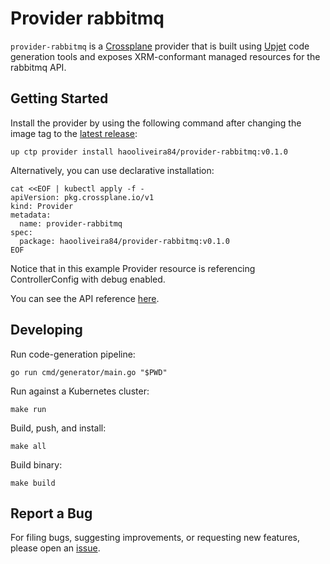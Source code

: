 # Provider rabbitmq

`provider-rabbitmq` is a [Crossplane](https://crossplane.io/) provider that
is built using [Upjet](https://github.com/upbound/upjet) code
generation tools and exposes XRM-conformant managed resources for the
rabbitmq API.

## Getting Started

Install the provider by using the following command after changing the image tag
to the [latest release](https://marketplace.upbound.io/providers/haooliveira84/provider-rabbitmq):
```
up ctp provider install haooliveira84/provider-rabbitmq:v0.1.0
```

Alternatively, you can use declarative installation:
```
cat <<EOF | kubectl apply -f -
apiVersion: pkg.crossplane.io/v1
kind: Provider
metadata:
  name: provider-rabbitmq
spec:
  package: haooliveira84/provider-rabbitmq:v0.1.0
EOF
```

Notice that in this example Provider resource is referencing ControllerConfig with debug enabled.

You can see the API reference [here](https://doc.crds.dev/github.com/haooliveira84/provider-rabbitmq).

## Developing

Run code-generation pipeline:
```console
go run cmd/generator/main.go "$PWD"
```

Run against a Kubernetes cluster:

```console
make run
```

Build, push, and install:

```console
make all
```

Build binary:

```console
make build
```

## Report a Bug

For filing bugs, suggesting improvements, or requesting new features, please
open an [issue](https://github.com/haooliveira84/provider-rabbitmq/issues).
